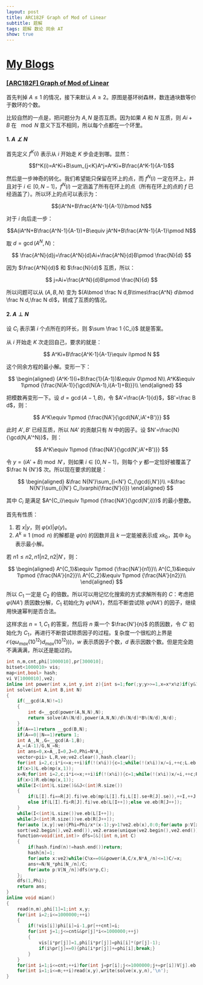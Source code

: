 ```yaml
---
layout: post
title: ARC182F Graph of Mod of Linear
subtitle: 题解
tags: 题解 数论 同余 AT
show: true
---
```


# [My Blogs](https://www.cnblogs.com/WrongAnswer90/p/18356144)

### [[ARC182F] Graph of Mod of Linear](https://www.luogu.com.cn/problem/AT_arc182_f)

首先判掉 $A\leq 1$ 的情况，接下来默认 $A\geq 2$。原图是基环树森林，数连通块数等价于数环的个数。

比较自然的一点是，把问题分为 $A,N$ 是否互质。因为如果 $A$ 和 $N$ 互质，则 $Ai+B$ 在 $\mod N$ 意义下互不相同，所以每个点都在一个环里。

#### 1. $A\not \perp N$

首先定义 $f^K(i)$ 表示从 $i$ 开始走 $K$ 步会走到哪。显然：

$$f^K(i)=A^Ki+B\sum_{j<K}A^j=A^Ki+B\frac{A^K-1}{A-1}$$

然后是一步神奇的转化。我们希望能只保留在环上的点，而 $f^N(i)$ 一定在环上，并且对于 $i\in[0,N-1]$，$f^N(i)$ 一定涵盖了所有在环上的点（所有在环上的点的 $f$ 已经涵盖了）。所以环上的点可以表示为：

$$(iA^N+B\frac{A^N-1}{A-1})\bmod N$$

对于 $i$ 向后走一步：

$$A(iA^N+B\frac{A^N-1}{A-1})+B\equiv jA^N+B\frac{A^N-1}{A-1}\pmod N$$

取 $d=\gcd(A^N,N)$：

$$
\frac{A^N}{d}j=\frac{A^N}{d}Ai+\frac{A^N}{d}B\pmod \frac{N}{d}
$$

因为 $\frac{A^N}{d}$ 和 $\frac{N}{d}$ 互质，所以：

$$
j=Ai+\frac{A^N}{d}B\pmod \frac{N}{d}
$$

所以问题可以从 $(A,B,N)$ 变为 $(A\bmod \frac N d,B\times\frac{A^N} d\bmod \frac N d,\frac N d)$，转成了互质的情况。

#### 2. $A\perp N$

设 $C_i$ 表示第 $i$ 个点所在的环长，则 $\sum \frac 1 {C_i}$ 就是答案。

从 $i$ 开始走 $K$ 次走回自己，要求的就是：

$$
A^Ki+B\frac{A^K-1}{A-1}\equiv i\pmod N
$$

这个同余方程的最小解。变形一下：

$$
\begin{aligned}
(A^K-1)(i+B\frac{1}{A-1})&\equiv 0\pmod N\\
A^K&\equiv 1\pmod {\frac{N(A-1)}{\gcd(N(A-1),i(A-1)+B)}}\\
\end{aligned}
$$

把模数再变形一下。设 $d=\gcd(A-1,B)$，令 $A'=\frac{A-1}{d}$，$B'=\frac B d$，则：

$$
A^K\equiv 1\pmod {\frac{NA'}{\gcd(NA',iA'+B')}}
$$

此时 $A',B'$ 已经互质，所以 $NA'$ 的贡献只有 $N$ 中的因子。设 $N'=\frac{N}{\gcd(N,A'^N)}$，则：

$$
A^K\equiv 1\pmod {\frac{NA'}{\gcd(N',iA'+B')}}
$$

令 $y=(iA'+B )\bmod N'$，则如果 $i\in [0,N-1]$，则每个 $y$ 都一定恰好被覆盖了 $\frac N {N'}$ 次。所以现在要求的就是：

$$
\begin{aligned}
&\frac N{N'}\sum_{i<N'} C_{\gcd(i,N')}\\
=&\frac N{N'}\sum_{i|N'} C_i\varphi(\frac{N'}{i})
\end{aligned}
$$

其中 $C_i$ 是满足 $A^{C_i}\equiv 1\pmod {\frac{NA'}{\gcd(N',i)}}$ 的最小整数。

首先有性质：

1. 若 $x|y$，则 $\varphi(x)|\varphi(y)$。
2. $A^k\equiv 1\pmod n$ 的解都是 $\varphi(n)$ 的因数并且 $k$ 一定能被表示成 $xk_0$，其中 $k_0$ 表示最小解。

若 $n1\leq n2,n1|n2,n2|N'$，则：

$$
\begin{aligned}
A^{C_1}&\equiv 1\pmod {\frac{NA'}{n1}}\\
A^{C_1}&\equiv 1\pmod {\frac{NA'}{n2}}\\
A^{C_2}&\equiv 1\pmod {\frac{NA'}{n2}}\\
\end{aligned}
$$

所以 $C_1$ 一定是 $C_2$ 的倍数。所以可以用记忆化搜索的方式求解所有的 $C$：考虑把 $\varphi(NA')$ 质因数分解，$C_1$ 初始化为 $\varphi(NA')$，然后不断尝试除 $\varphi(NA')$ 的因子，继续用快速幂判是否合法。

这样求出 $n=1,C_1$ 的答案，然后将 $n$ 乘一个 $\frac{N'}{n}$ 的质因数，令 $C'$ 初始化为 $C_1$，再进行不断尝试除质因子的过程。复杂度一个很松的上界是 $\mathcal O(q\omega_{max}(10^{12})d_{max}(10^{12})))$，$w$ 表示质因子个数，$d$ 表示因数个数。但是完全跑不满满满，所以还是能过的。

```cpp
int n,m,cnt,phi[1000010],pr[300010];
bitset<1000010> vis;
map<int,bool> hash;
vi V[1000010],ve2;
inline int power(int x,int y,int z){int s=1;for(;y;y>>=1,x=x*x%z)if(y&1)s=s*x%z;return s;}
int solve(int A,int B,int N)
{
	if(__gcd(A,N)!=1)
	{
		int d=__gcd(power(A,N,N),N);
		return solve(A%(N/d),power(A,N,N)/d%(N/d)*B%(N/d),N/d);
	}
	if(A==1)return __gcd(B,N);
	if(A==0||N==1)return 1;
	int A_,N_,G=__gcd(A-1,B);
	A_=(A-1)/G,N_=N;
	int ans=0,x=A_,I=0,J=0,Phi=N*A_;
	vector<pii> L,R,ve;ve2.clear(),hash.clear();
	for(int i=2,c;i*i<=x;++i)if(!(x%i)){c=1;while(!(x%i))x/=i,++c;L.eb(mp(i,c));}
	if(x>1)L.eb(mp(x,1));
	x=N;for(int i=2,c;i*i<=x;++i)if(!(x%i)){c=1;while(!(x%i))x/=i,++c;R.eb(mp(i,c));}
	if(x>1)R.eb(mp(x,1));
	while(I<(int)L.size()&&J<(int)R.size())
	{
		if(L[I].fi==R[J].fi)ve.eb(mp(L[I].fi,L[I].se+R[J].se)),++I,++J;
		else if(L[I].fi<R[J].fi)ve.eb(L[I++]);else ve.eb(R[J++]);
	}
	while(I<(int)L.size())ve.eb(L[I++]);
	while(J<(int)R.size())ve.eb(R[J++]);
	for(auto [x,y]:ve){Phi=Phi/x*(x-1);y>1?ve2.eb(x),0:0;for(auto p:V[x-1])ve2.eb(p);}
	sort(ve2.begin(),ve2.end()),ve2.erase(unique(ve2.begin(),ve2.end()),ve2.end());
	function<void(int,int)> dfs=[&](int n,int C)
	{
		if(hash.find(n)!=hash.end())return;
		hash[n]=1;
		for(auto x:ve2)while(C%x==0&&power(A,C/x,N*A_/n)<=1)C/=x;
		ans+=N/N_*phi[N_/n]/C;
		for(auto p:V[N_/n])dfs(n*p,C);
	};
	dfs(1,Phi);
	return ans;
}
inline void mian()
{
	read(n,m),phi[1]=1;int x,y;
	for(int i=2;i<=1000000;++i)
	{
		if(!vis[i])phi[i]=i-1,pr[++cnt]=i;
		for(int j=1;j<=cnt&&pr[j]*i<=1000000;++j)
		{
			vis[i*pr[j]]=1,phi[i*pr[j]]=phi[i]*(pr[j]-1);
			if(i%pr[j]==0){phi[i*pr[j]]+=phi[i];break;}
		}
	}
	for(int i=1;i<=cnt;++i)for(int j=pr[i];j<=1000000;j+=pr[i])V[j].eb(pr[i]);
	for(int i=1;i<=m;++i)read(x,y),write(solve(x,y,n),'\n');
}
```